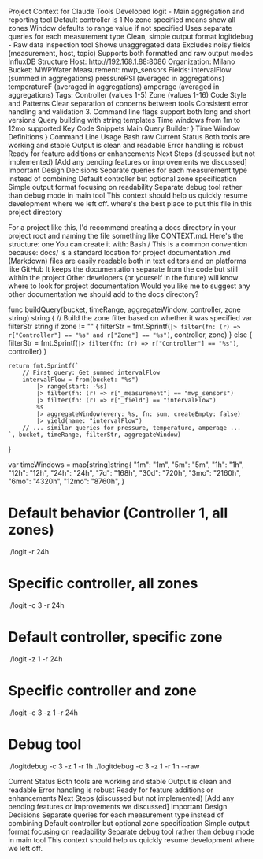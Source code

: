 Project Context for Claude
Tools Developed
logit - Main aggregation and reporting tool
Default controller is 1
No zone specified means show all zones
Window defaults to range value if not specified
Uses separate queries for each measurement type
Clean, simple output format
logitdebug - Raw data inspection tool
Shows unaggregated data
Excludes noisy fields (measurement, host, topic)
Supports both formatted and raw output modes
InfluxDB Structure
Host: http://192.168.1.88:8086
Organization: Milano
Bucket: MWPWater
Measurement: mwp_sensors
Fields:
intervalFlow (summed in aggregations)
pressurePSI (averaged in aggregations)
temperatureF (averaged in aggregations)
amperage (averaged in aggregations)
Tags:
Controller (values 1-5)
Zone (values 1-16)
Code Style and Patterns
Clear separation of concerns between tools
Consistent error handling and validation
3. Command line flags support both long and short versions
Query building with string templates
Time windows from 1m to 12mo supported
Key Code Snippets
Main Query Builder
}
Time Window Definitions
}
Command Line Usage
Bash
raw
Current Status
Both tools are working and stable
Output is clean and readable
Error handling is robust
Ready for feature additions or enhancements
Next Steps (discussed but not implemented)
[Add any pending features or improvements we discussed]
Important Design Decisions
Separate queries for each measurement type instead of combining
Default controller but optional zone specification
Simple output format focusing on readability
Separate debug tool rather than debug mode in main tool
This context should help us quickly resume development where we left off.
where's the best place to put this file in this project directory

For a project like this, I'd recommend creating a docs directory in your project root and naming the file something like CONTEXT.md. Here's the structure:
one
You can create it with:
Bash
/
This is a common convention because:
docs/ is a standard location for project documentation
.md (Markdown) files are easily readable both in text editors and on platforms like GitHub
It keeps the documentation separate from the code but still within the project
Other developers (or yourself in the future) will know where to look for project documentation
Would you like me to suggest any other documentation we should add to the docs directory?

func buildQuery(bucket, timeRange, aggregateWindow, controller, zone string) string {
    // Build the zone filter based on whether it was specified
    var filterStr string
    if zone != "" {
        filterStr = fmt.Sprintf(`|> filter(fn: (r) => r["Controller"] == "%s" and r["Zone"] == "%s")`, controller, zone)
    } else {
        filterStr = fmt.Sprintf(`|> filter(fn: (r) => r["Controller"] == "%s")`, controller)
    }

    return fmt.Sprintf(`
        // First query: Get summed intervalFlow
        intervalFlow = from(bucket: "%s")
            |> range(start: -%s)
            |> filter(fn: (r) => r["_measurement"] == "mwp_sensors")
            |> filter(fn: (r) => r["_field"] == "intervalFlow")
            %s
            |> aggregateWindow(every: %s, fn: sum, createEmpty: false)
            |> yield(name: "intervalFlow")
        // ... similar queries for pressure, temperature, amperage ...
    `, bucket, timeRange, filterStr, aggregateWindow)
}

var timeWindows = map[string]string{
    "1m":   "1m",
    "5m":   "5m",
    "1h":   "1h",
    "12h":  "12h",
    "24h":  "24h",
    "7d":   "168h",
    "30d":  "720h",
    "3mo":  "2160h",
    "6mo":  "4320h",
    "12mo": "8760h",
}

# Default behavior (Controller 1, all zones)
./logit -r 24h

# Specific controller, all zones
./logit -c 3 -r 24h

# Default controller, specific zone
./logit -z 1 -r 24h

# Specific controller and zone
./logit -c 3 -z 1 -r 24h

# Debug tool
./logitdebug -c 3 -z 1 -r 1h
./logitdebug -c 3 -z 1 -r 1h --raw

Current Status
Both tools are working and stable
Output is clean and readable
Error handling is robust
Ready for feature additions or enhancements
Next Steps (discussed but not implemented)
[Add any pending features or improvements we discussed]
Important Design Decisions
Separate queries for each measurement type instead of combining
Default controller but optional zone specification
Simple output format focusing on readability
Separate debug tool rather than debug mode in main tool
This context should help us quickly resume development where we left off.